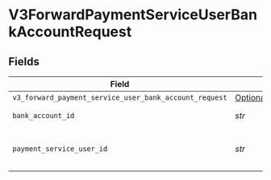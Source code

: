 # V3ForwardPaymentServiceUserBankAccountRequest


## Fields

| Field                                                                                                                                  | Type                                                                                                                                   | Required                                                                                                                               | Description                                                                                                                            |
| -------------------------------------------------------------------------------------------------------------------------------------- | -------------------------------------------------------------------------------------------------------------------------------------- | -------------------------------------------------------------------------------------------------------------------------------------- | -------------------------------------------------------------------------------------------------------------------------------------- |
| `v3_forward_payment_service_user_bank_account_request`                                                                                 | [Optional[shared.V3ForwardPaymentServiceUserBankAccountRequest]](../../models/shared/v3forwardpaymentserviceuserbankaccountrequest.md) | :heavy_minus_sign:                                                                                                                     | N/A                                                                                                                                    |
| `bank_account_id`                                                                                                                      | *str*                                                                                                                                  | :heavy_check_mark:                                                                                                                     | The bank account ID                                                                                                                    |
| `payment_service_user_id`                                                                                                              | *str*                                                                                                                                  | :heavy_check_mark:                                                                                                                     | The payment service user ID                                                                                                            |
